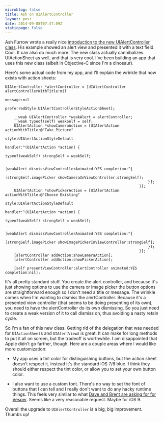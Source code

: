 ```yaml
---
microblog: false
title: Ash on UIAlertController
layout: post
date: 2014-09-08T07:47:09Z
staticpage: false
---
```


Ash Furrow wrote a really nice [introduction to the new UIAlertController class](http://ashfurrow.com/blog/uialertviewcontroller-example). His example showed an alert view and presented it with a text field. Cool. It can also do much more. The new class actually cannibalizes UIActionSheet as well, and that is very cool. I've been building an app that uses this new class (albeit in Objective-C since I'm a dinosaur).

Here's some actual code from my app, and I'll explain the wrinkle that now exists with action sheets:

```language-objectivec
UIAlertController *alertController = [UIAlertController alertControllerWithTitle:nil
                                                                             message:nil
                                                                      preferredStyle:UIAlertControllerStyleActionSheet];
    
    __weak UIAlertController *weakAlert = alertController;
    __weak typeof(self) weakSelf = self;
    UIAlertAction *showCameraAction = [UIAlertAction actionWithTitle:@"Take Picture"
                                                               style:UIAlertActionStyleDefault
                                                             handler:^(UIAlertAction *action) {
                                                                 typeof(weakSelf) strongSelf = weakSelf;
                                                                 
                                                                 [weakAlert dismissViewControllerAnimated:YES completion:^{
                                                                     [strongSelf.imagePicker showCameraInViewController:strongSelf];
                                                                 }];
                                                             }];
    UIAlertAction *showPickerAction = [UIAlertAction actionWithTitle:@"Choose Existing"
                                                               style:UIAlertActionStyleDefault
                                                             handler:^(UIAlertAction *action) {
                                                                 typeof(weakSelf) strongSelf = weakSelf;
                                                                 
                                                                 [weakAlert dismissViewControllerAnimated:YES completion:^{
                                                                     [strongSelf.imagePicker showImagePickerInViewController:strongSelf];
                                                                 }];
                                                             }];
    [alertController addAction:showCameraAction];
    [alertController addAction:showPickerAction];
    
    [self presentViewController:alertController animated:YES completion:nil];
```

It's all pretty standard stuff. You create the alert controller, and because it's just showing options to use the camera or image picker the button options are straightforward enough so I don't need a title or message. The wrinkle comes when I'm wanting to dismiss the alertController. Because it's a presented view controller (that seems to be doing presenting of its own), you need to have the alertController do its own dismissing. So you just need to create a weak version of it to call dismiss on, thus avoiding a nasty retain cycle.

So I'm a fan of this new class. Getting rid of the delegation that was needed for `UIActionSheet`s and `UIAlertView`s is great. It can make for long methods to put it all on screen, but the tradeoff is worthwhile. I am disappointed that Apple didn't go farther, though. Here are a couple areas where I would like more customization:

* My app uses a tint color for distinguishing buttons, but the action sheet doesn't respect it. Instead it's the standard iOS 7/8 blue. I think they should either respect the tint color, or allow you to set your own button color.

* I also want to use a custom font. There's no way to set the font of buttons that I can tell and I really don't want to do any hacky runtime things. This feels very similar to what [Dave and Brent are asking for for Vesper](http://inessential.com/2014/08/05/dave_on_ios_and_embedded_fonts). Seems like a very reasonable request. Maybe for iOS 9.

Overall the upgrade to `UIAlertController` is a big, big improvement. Thumbs up! 